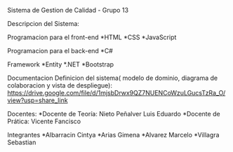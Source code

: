 Sistema de Gestion de Calidad - Grupo 13

Descripcion del Sistema:

Programacion para el front-end
*HTML
*CSS
*JavaScript

Programacion para el back-end
*C#

Framework
*Entity
*.NET
*Bootstrap

Documentacion
Definicion del sistema( modelo de dominio, diagrama de colaboracion y vista de despliegue): https://drive.google.com/file/d/1mjsbDrwx9QZ7NUENCoWzuLGucsTzRa_O/view?usp=share_link


Docentes:
*Docente de Teoría: Nieto Peñalver Luis Eduardo
*Docente de Prática: Vicente Fancisco


Integrantes
*Albarracin Cintya
*Arias Gimena
*Alvarez Marcelo
*Villagra Sebastian
